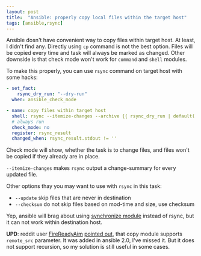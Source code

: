 ```yaml
---
layout: post
title:  "Ansible: properly copy local files within the target host"
tags: [ansible,rsync]
---
```

Ansible dosn't have convenient way to copy files within target host. At least, I didn't find any. Directly using `cp` command is not the best option. Files will be copied every time and task will always be marked as changed. Other downside is that check mode won't work for `command` and `shell` modules.

To make this properly, you can use `rsync` command on target host with some hacks:

```yaml
- set_fact:
    rsync_dry_run: "--dry-run"
  when: ansible_check_mode

- name: copy files within target host
  shell: rsync --itemize-changes --archive {{ rsync_dry_run | default('') }} /etc/passwd /tmp
  # always run
  check_mode: no
  register: rsync_result
  changed_when: rsync_result.stdout != ''
```

Check mode will show, whether the task is to change files, and files won't be copied if they already are in place.

`--itemize-changes` makes `rsync` output a change-summary for every updated file.

Other options thay you may want to use with `rsync` in this task:
  * `--update` skip files that are never in destination
  * `--checksum` do not skip files based on mod-time and size, use checksum

Yep, ansible will brag about using [synchronize module](http://docs.ansible.com/synchronize_module.html) instead of rsync, but it can not work within destination host.

**UPD**: reddit user [FireReadyAim](https://www.reddit.com/user/FireReadyAim) [pointed out](https://www.reddit.com/r/ansible/comments/6fvryi/ansible_properly_copy_local_files_within_the/dilj19l/), that copy module supports `remote_src` parameter. It was added in ansible 2.0, I've missed it. But it does not support recursion, so my solution is still useful in some cases.

